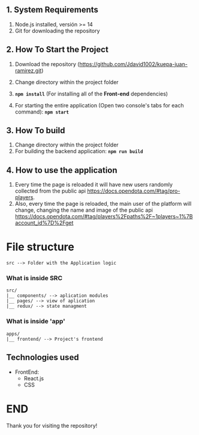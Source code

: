 ## 1. System Requirements

1. Node.js installed, versión >= 14
2. Git for downloading the repository

## 2. How To Start the Project

1.  Download the repository (https://github.com/Jdavid1002/kuepa-juan-ramirez.git)
2.  Change directory within the project folder
3.  **`npm install`** (For installing all of the **Front-end** dependencies)

4.  For starting the entire application (Open two console's tabs for each command):
    **`npm start`**

## 3. How To build

1. Change directory within the project folder
2. For building the backend application:
   **`npm run build`**

## 4. How to use the application

1. Every time the page is reloaded it will have new users randomly collected from the public api https://docs.opendota.com/#tag/pro-players.
2. Also, every time the page is reloaded, the main user of the platform will change, changing the name and image of the public api https://docs.opendota.com/#tag/players%2Fpaths%2F~1players~1%7Baccount_id%7D%2Fget

# File structure

    src --> Folder with the Application logic

### What is inside SRC

    src/
    |__ components/ --> aplication modules
    |__ pages/ --> view of aplication
    |__ redux/ --> state managment

### What is inside 'app'

    apps/
    |__ frontend/ --> Project's frontend

## Technologies used

- FrontEnd:
  - React.js
  - CSS


# END

Thank you for visiting the repository!

